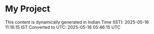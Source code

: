 # My Project

This content is dynamically generated in Indian Time (IST): 2025-05-16 11:16:15 IST
Converted to UTC: 2025-05-16 05:46:15 UTC
